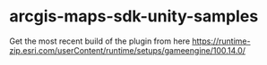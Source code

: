 # arcgis-maps-sdk-unity-samples

Get the most recent build of the plugin from here https://runtime-zip.esri.com/userContent/runtime/setups/gameengine/100.14.0/